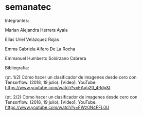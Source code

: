 # semanatec


Integrantes:

Marian Alejandra Herrera Ayala

Elías Uriel Velázquez Rojas

Emma Gabriela Alfaro De La Rocha

Emmanuel Humberto Solórzano Cabrera


Bibliografía:

(pt. 1/2) Cómo hacer un clasificador de imagenes desde cero con Tensorflow. (2018, 19 julio). [Vídeo]. YouTube. https://www.youtube.com/watch?v=EAqb20_4Rdg&t

(pt. 2/2) Cómo hacer un clasificador de imagenes desde cero con Tensorflow. (2018, 19 julio). [Vídeo]. YouTube. https://www.youtube.com/watch?v=FWz0N4FFL0U
